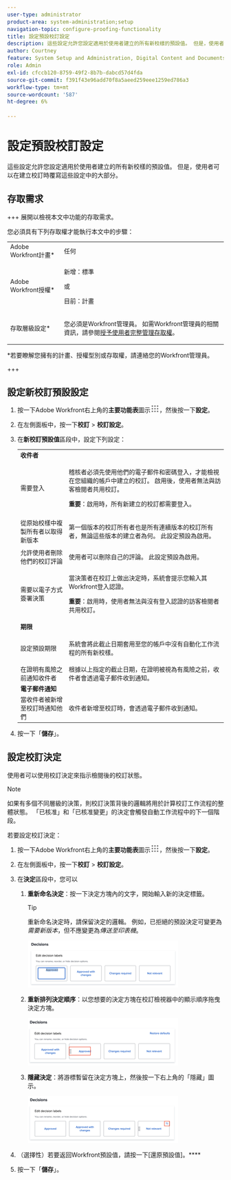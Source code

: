 ```yaml
---
user-type: administrator
product-area: system-administration;setup
navigation-topic: configure-proofing-functionality
title: 設定預設校訂設定
description: 這些設定允許您設定適用於使用者建立的所有新校樣的預設值。 但是，使用者可以在建立校訂時覆寫這些設定中的大部分。
author: Courtney
feature: System Setup and Administration, Digital Content and Documents
role: Admin
exl-id: cfccb120-8759-49f2-8b7b-dabcd57d4fda
source-git-commit: f391f43e96add70f8a5aeed259eee1259ed786a3
workflow-type: tm+mt
source-wordcount: '587'
ht-degree: 6%

---
```


# 設定預設校訂設定

這些設定允許您設定適用於使用者建立的所有新校樣的預設值。 但是，使用者可以在建立校訂時覆寫這些設定中的大部分。

## 存取需求

+++ 展開以檢視本文中功能的存取需求。

您必須具有下列存取權才能執行本文中的步驟：

<table style="table-layout:auto"> 
 <col> 
 <col> 
 <tbody> 
  <tr> 
   <td role="rowheader">Adobe Workfront計畫*</td> 
   <td>任何</td> 
  </tr> 
  <tr> 
   <td role="rowheader">Adobe Workfront授權*</td> 
   <td>
   <p>新增：標準</p>
   或
   <p>目前：計畫</p></td> 
  </tr> 
  <tr> 
   <td role="rowheader">存取層級設定*</td> 
   <td> <p>您必須是Workfront管理員。 如需Workfront管理員的相關資訊，請參閱<a href="../../../administration-and-setup/add-users/configure-and-grant-access/grant-a-user-full-administrative-access.md" class="MCXref xref">授予使用者完整管理存取權</a>。</p> </td> 
  </tr> 
 </tbody> 
</table>

&#42;若要瞭解您擁有的計畫、授權型別或存取權，請連絡您的Workfront管理員。

+++

## 設定新校訂預設設定

1. 按一下Adobe Workfront右上角的&#x200B;**主要功能表**&#x200B;圖示![](assets/main-menu-icon.png)，然後按一下&#x200B;**設定**。
1. 在左側面板中，按一下&#x200B;**校訂** > **校訂設定**。
1. 在&#x200B;**新校訂預設值**&#x200B;區段中，設定下列設定：

   <table style="table-layout:auto"> 
    <col> 
    <col> 
    <tbody> 
     <tr> 
      <td role="rowheader" colspan="2"><b>收件者</b></td> 
     </tr> 
     <tr> 
      <td role="rowheader">需要登入</td> 
      <td> <p>稽核者必須先使用他們的電子郵件和密碼登入，才能檢視在您組織的帳戶中建立的校訂。 啟用後，使用者無法與訪客檢閱者共用校訂。</p> <p><b>重要</b>：啟用時，所有新建立的校訂都需要登入。</p> </td> 
     </tr> 
     <tr> 
      <td role="rowheader">從原始校樣中複製所有者以取得新版本</td> 
      <td> <p>第一個版本的校訂所有者也是所有連續版本的校訂所有者，無論這些版本的建立者為何。 此設定預設為啟用。</p> </td> 
     </tr> 
     <tr> 
      <td role="rowheader">允許使用者刪除他們的校訂評論</td> 
      <td>使用者可以刪除自己的評論。 此設定預設為啟用。</td> 
     </tr> 
     <tr> 
      <td role="rowheader">需要以電子方式簽署決策 </td> 
      <td> <p>當決策者在校訂上做出決定時，系統會提示您輸入其Workfront登入認證。</p> <p><b>重要</b>：啟用時，使用者無法與沒有登入認證的訪客檢閱者共用校訂。</p> </td> 
     </tr> 
     <tr> 
      <td role="rowheader" colspan="2"><b>期限</b></td> 
     </tr> 
     <tr> 
      <td role="rowheader">設定預設期限</td> 
      <td> <p>系統會將此截止日期套用至您的帳戶中沒有自動化工作流程的所有新校樣。</p> </td> 
     </tr> 
     <tr> 
      <td role="rowheader">在證明有風險之前通知收件者</td> 
      <td>根據以上指定的截止日期，在證明被視為有風險之前，收件者會透過電子郵件收到通知。</td> 
     </tr> 
     <tr> 
      <td role="rowheader" colspan="2"><b>電子郵件通知</b></td> 
     </tr> 
     <tr> 
      <td role="rowheader">當收件者被新增至校訂時通知他們</td> 
      <td>收件者新增至校訂時，會透過電子郵件收到通知。</td> 
     </tr> 
    </tbody> 
   </table>

1. 按一下「**儲存**」。

## 設定校訂決定

使用者可以使用校訂決定來指示檢閱後的校訂狀態。

>[!NOTE]
>
>如果有多個不同層級的決策，則校訂決策背後的邏輯將用於計算校訂工作流程的整體狀態。 「已核准」和「已核准變更」的決定會觸發自動工作流程中的下一個階段。

若要設定校訂決定：

1. 按一下Adobe Workfront右上角的&#x200B;**主要功能表**&#x200B;圖示![](assets/main-menu-icon.png)，然後按一下&#x200B;**設定**。
1. 在左側面板中，按一下&#x200B;**校訂** > **校訂設定**。
1. 在&#x200B;**決定**&#x200B;區段中，您可以

   1. **重新命名決定**：按一下決定方塊內的文字，開始輸入新的決定標籤。

      >[!TIP]
      >
      >重新命名決定時，請保留決定的邏輯。 例如，已拒絕的預設決定可變更為&#x200B;*需要新版本*，但不應變更為&#x200B;*傳送至印表機*。

      ![](assets/rename-decision-350x109.png)

   1. **重新排列決定順序**：以您想要的決定方塊在校訂檢視器中的顯示順序拖曳決定方塊。

      ![](assets/move-decision-350x110.png)

   1. **隱藏決定**：將游標暫留在決定方塊上，然後按一下右上角的「隱藏」圖示。

      ![](assets/hide-decision-350x109.png)

1. （選擇性）若要返回Workfront預設值，請按一下[還原預設值]。****
1. 按一下「**儲存**」。
